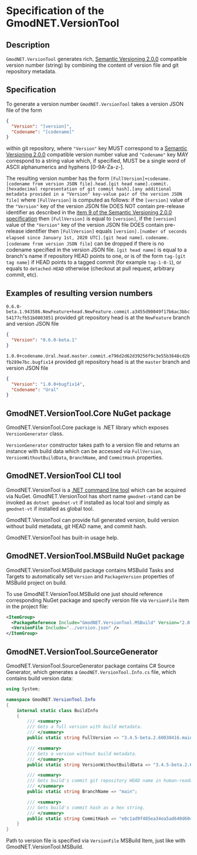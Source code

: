 # Specification of the GmodNET.VersionTool

## Description

`GmodNET.VersionTool` generates rich, [Semantic Versioning 2.0.0](https://semver.org/spec/v2.0.0.html) compatible version number (string) by combining the content of version file and git repository metadata.

## Specification

To generate a version number `GmodNET.VersionTool` takes a version JSON file of the form
```json
{
  "Version": "[version]",
  "Codename": "[codename]"
}
```
within git repository, where `"Version"` key MUST correspond to a [Semantic Versioning 2.0.0](https://semver.org/spec/v2.0.0.html) compatible version number value and `"Codename"` key MAY correspond to a string value which, if specified, MUST be a single word of ASCII alphanumerics and hyphens [0-9A-Za-z-].

The resulting version number has the form `[FullVersion]+codename.[codename from version JSON file].head.[git head name].commit.[hexadecimal representation of git commit hash].[any additional metadata provided in a "Version" key-value pair of the version JSON file]` where `[FullVersion]` is computed as follows: if the `[version]` value of the `"Version"` key of the version JSON file DOES NOT contain pre-release identifier as described in the [item 9 of the Semantic Versioning 2.0.0 specification](https://semver.org/spec/v2.0.0.html#spec-item-9) then `[FullVersion]` is equal to `[version]`, if the `[version]` value of the `"Version"` key of the version JSON file DOES contain pre-release identifier then `[FullVersion]` equals `[version].[number of seconds elapsed since January 1st, 2020 UTC].[git head name]`. `codename.[codename from version JSON file]` can be dropped if there is no codename specified in the version JSON file. `[git head name]` is equal to a branch's name if repository HEAD points to one, or is of the form `tag-[git tag name]` if HEAD points to a tagged commit (for example `tag-1-0-1`), or equals to `detached-HEAD` otherwise (checkout at pull request, arbitrary commit, etc).

## Examples of resulting version numbers

`0.6.0-beta.1.943586.NewFeature+head.NewFeature.commit.a3455d90049f17b6ac3bbc54177cfb51b0803851` provided git repository head is at the `NewFeature` branch and version JSON file
```json
{
  "Version": "0.6.0-beta.1"
}
```

`1.0.0+codename.Ural.head.master.commit.e796d2d62d39256f9c3e55b3648cd2bfb289e7bc.bugfix14` provided git repository head is at the `master` branch and version JSON file
```json
{
  "Version": "1.0.0+bugfix14",
  "Codename": "Ural"
}
```

## GmodNET.VersionTool.Core NuGet package

GmodNET.VersionTool.Core package is .NET library which exposes `VersionGenerator` class.

`VersionGenerator` constructor takes path to a version file and returns an instance with build data which can be accessed via `FullVersion`, `VersionWithoutBuildData`, `BranchName`, and `CommitHash` properties.


## GmodNET.VersionTool CLI tool

GmodNET.VersionTool is a [.NET command line tool](https://docs.microsoft.com/en-us/dotnet/core/tools/global-tools) which can be acquired via NuGet. GmodNET.VersionTool has short name `gmodnet-vt`and can be invoked as `dotnet gmodnet-vt` if installed as local tool and simply as `gmodnet-vt` if installed as global tool.

GmodNET.VersionTool can provide full generated version, build version without build metadata, git HEAD name, and commit hash.

GmodNET.VersionTool has built-in usage help.


## GmodNET.VersionTool.MSBuild NuGet package

GmodNET.VersionTool.MSBuild package contains MSBuild Tasks and Targets to automatically set `Version` and `PackageVersion` properties of MSBuild project on build.

To use GmodNET.VersionTool.MSBuild one just should reference corresponding NuGet package and specify version file via `VersionFile` item in the project file:

```xml
<ItemGroup>
  <PackageReference Include="GmodNET.VersionTool.MSBuild" Version="2.0.0" PrivateAssets="All"/>
  <VersionFile Include="../version.json" />
</ItemGroup>
```

## GmodNET.VersionTool.SourceGenerator

GmodNET.VersionTool.SourceGenerator package contains C# Source Generator,
which generates a `GmodNET.VersionTool.Info.cs` file, which contains build version data:

```csharp
using System;

namespace GmodNET.VersionTool.Info
{
    internal static class BuildInfo
    {
        /// <summary>
        /// Gets a full version with build metadata.
        /// </summary>
        public static string FullVersion => "3.4.5-beta.2.60030416.main+head.main.commit.e0c1ad9f485ea34ea5ad640d60487ec46e238c44";

        /// <summary>
        /// Gets a version without build metadata.
        /// </summary>
        public static string VersionWithoutBuildData => "3.4.5-beta.2.60030416.main";

        /// <summary>
        /// Gets build's commit git repository HEAD name in human-readable format.
        /// </summary>
        public static string BranchName => "main";

        /// <summary>
        /// Gets build's commit hash as a hex string.
        /// </summary>
        public static string CommitHash => "e0c1ad9f485ea34ea5ad640d60487ec46e238c44";
    }
}
```

Path to version file is specified via `VersionFile` MSBuild Item,
just like with GmodNET.VersionTool.MSBuild.
